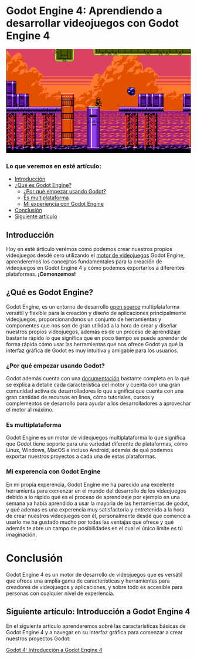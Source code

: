 # Godot Engine 4: Aprendiendo a desarrollar videojuegos con Godot Engine 4

![game_for_demostration](resources/plataform_game.png)

### Lo que veremos en esté artículo:
- [Introducción](#introducción)
- [¿Qué es Godot Engine?](#¿qué-es-godot-engine)
    * [¿Por qué empezar usando Godot?](#¿por-qué-empezar-usando-godot)
    * [Es multiplataforma](#es-multiplataforma)
    * [Mi experiencia con Godot Engine](#mi-experencia-con-godot-engine)
- [Conclusión](#conclusión)
- [Siguiente artículo](#siguiente-artículo-introducción-a-godot-engine-4)

## Introducción
Hoy en esté árticulo verémos cómo podemos crear nuestros propios videojuegos
desdé cero utilizando el [motor de videojuegos](https://es.wikipedia.org/wiki/Motor_de_videojuego) Godot Engine, aprenderemos los conceptos
fundamentales para la creación de videojuegos en Godot Engine 4 y cómo podemos exportarlos a diferentes plataformas.
**¡Comenzemos!**

## ¿Qué es Godot Engine?
Godot Engine, es un entorno de desarrollo [open source](https://es.wikipedia.org/wiki/Software_de_c%C3%B3digo_abierto) multiplataforma versátil y flexible para la creación y diseño de aplicaciones principalmente videojuegos, proporcionandonos un conjunto de herramientas y componentes que nos son de gran utilidad a la hora de crear y diseñar nuestros propios videojuegos, además es de un proceso de aprendizaje bastante rápido lo que significa que en poco tiempo se puede aprender de forma rápida cómo usar las herramientas que nos ofrece Godot ya qué la interfaz gráfica de Godot es muy intuitiva y amigable para los usuarios. 

### ¿Por qué empezar usando Godot?
Godot además cuenta con una [documentación](https://docs.godotengine.org/en/stable/index.html) bastante completa en la qué se explica a detalle cada característica del motor y cuenta con una gran comunidad activa de desarrolladores lo que significa que cuenta con una gran cantidad de recursos en línea, cómo tutoriales, cursos y complementos de desarrollo para ayudar a los desarrolladores a aprovechar el motor al máximo.


### Es multiplataforma
Godot Engine es un motor de videojuegos multiplataforma lo que significa que Godot tiene soporte para una variedad diferente de plataformas, cómo Linux, Windows, MacOS e incluso Android, además de qué podemos exportar nuestros proyectos a cada una de estas plataformas.

### Mi experencia con Godot Engine
En mi propia experencia, Godot Engine me ha parecido una excelente herramienta para comenzar en el mundo del desarrollo de los videojuegos debido a lo rápido qué es el proceso de aprendizaje por ejemplo en una semana ya habia aprendido a usar la mayoria de las herramientas de godot, y qué ademas es una experencia muy satisfactoria y entretenida a la hora de crear nuestros videojuegos con él, personalmente desdé que comencé a usarlo me ha gustado mucho por todas las ventajas que ofrece y qué además te abre un campo de posibilidades en el cual el único límite es tú imaginación.

# Conclusión
Godot Engine 4 es un motor de desarrollo de videojuegos que es versátil que ofrece una amplia gama de características y herramientas para creadores de videojuegos y aplicaciones, y sobre todo es accesible para personas con cualquier nivel de experiencia.

## Siguiente artículo: Introducción a Godot Engine 4
En el siguiente artículo aprenderemos sobré las caractarísticas básicas de Godot Engine 4
y a navegar en su interfaz gráfica para comenzar a crear nuestros proyectos Godot:

[Godot 4: Introducción a Godot Engine 4](articulo_2_introduccion_a_godot.md)
